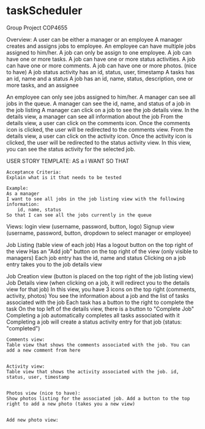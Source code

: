 # taskScheduler
Group Project COP4655

Overview:
A user can be either a manager or an employee
A manager creates and assigns jobs to employee.
An employee can have multiple jobs assigned to him/her.
A job can only be assign to one employee.
A job can have one or more tasks.
A job can have one or more status activities.
A job can have one or more comments.
A job can have one or more photos. (nice to have)
A job status activity has an id, status, user, timestamp
A tasks has an id, name and a status
A job has an id, name, status, description, one or more tasks, and an assignee

An employee can only see jobs assigned to him/her.
A manager can see all jobs in the queue.
A manager can see the id, name, and status of a job in the job listing
A manager can click on a job to see the job details view. In the details view, a manager can see all information about the job
From the details view, a user can click on the comments icon. Once the comments icon is clicked, the user will be redirected to the
comments view.
From the details view, a user can click on the activity icon. Once the activity icon is clicked, the user will be redirected to the
status activity view. In this view, you can see the status activity for the selected job.

USER STORY TEMPLATE:
    AS a <user>
    I WANT <action>
    SO THAT <reason>

    Acceptance Criteria:
    Explain what is it that needs to be tested

    Example:
    As a manager
    I want to see all jobs in the job listing view with the following information:
        id, name, status
    So that I can see all the jobs currently in the queue


Views:
login view (username, password, button, logo)
Signup view (username, password, button, dropdown to select manager or employee)

Job Listing (table view of each job)
    Has a logout button on the top right of the view
    Has an "Add job" button on the top right of the view (only visible to managers)
    Each job entry has the id, name and status
    Clicking on a job entry takes you to the job details view

Job Creation view (button is placed on the top right of the job listing view)
Job Details view (when clicking on a job, it will redirect you to the details view for that job)
    In this view, you have 3 icons on the top right (comments, activity, photos)
    You see the information about a job and the list of tasks associated with the job
         Each task has a button to the right to complete the task
    On the top left of the details view, there is a button to "Complete Job"
        Completing a job automatically completes all tasks associated  with it
        Completing a job will create a status activity entry for that job (status: "completed")

    Comments view:
    Table view that shows the comments associated with the job. You can add a new comment from here


    Activity view:
    Table view that shows the activity associated with the job. id, status, user, timestamp


    Photos view (nice to have):
    Show photos listing for the associated job. Add a button to the top right to add a new photo (takes you a new view)


    Add new photo view:
